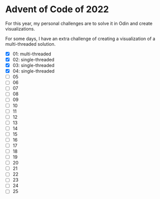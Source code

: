 # Advent of Code of 2022
For this year, my personal challenges are to solve it in Odin and create visualizations.

For some days, I have an extra challenge of creating a visualization of a multi-threaded solution.

- [x] 01: multi-threaded
- [x] 02: single-threaded
- [x] 03: single-threaded
- [x] 04: single-threaded
- [ ] 05
- [ ] 06
- [ ] 07
- [ ] 08
- [ ] 09
- [ ] 10
- [ ] 11
- [ ] 12
- [ ] 13
- [ ] 14
- [ ] 15
- [ ] 16
- [ ] 17
- [ ] 18
- [ ] 19
- [ ] 20
- [ ] 21
- [ ] 22
- [ ] 23
- [ ] 24
- [ ] 25